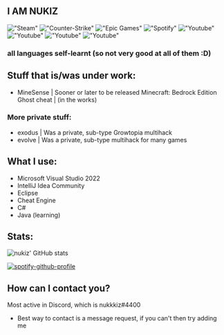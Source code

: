 ## I AM NUKIZ

!["Steam"](https://img.shields.io/badge/Steam-000000?style=for-the-badge&logo=steam&logoColor=white)
!["Counter-Strike"](https://img.shields.io/badge/Counter_Strike-000000?style=for-the-badge&logo=counter-strike&logoColor=white)
!["Epic Games"](https://img.shields.io/badge/Epic%20Games-313131?style=for-the-badge&logo=Epic%20Games&logoColor=white)
!["Spotify"](https://img.shields.io/badge/Spotify-1ED760?&style=for-the-badge&logo=spotify&logoColor=white)
!["Youtube"](https://img.shields.io/badge/YouTube-FF0000?style=for-the-badge&logo=youtube&logoColor=white)
!["Youtube"](https://img.shields.io/badge/Visual_Studio-5C2D91?style=for-the-badge&logo=visual%20studio&logoColor=white)
!["Youtube"](https://img.shields.io/badge/IntelliJ_IDEA-000000.svg?style=for-the-badge&logo=intellij-idea&logoColor=white)
!["Youtube"](https://img.shields.io/badge/C%23-239120?style=for-the-badge&logo=c-sharp&logoColor=white)

### all languages self-learnt (so not very good at all of them :D)

## Stuff that is/was under work: 

- MineSense | Sooner or later to be released Minecraft: Bedrock Edition Ghost cheat | (in the works)
### More private stuff:
- exodus | Was a private, sub-type Growtopia multihack
- evolve | Was a private, sub-type multihack for many games

## What I use: 
- Microsoft Visual Studio 2022
- IntelliJ Idea Community
- Eclipse
- Cheat Engine
- C#
- Java (learning)

## Stats: 
![nukiz' GitHub stats](https://github-readme-stats.vercel.app/api?username=nukiz&show_icons=true&theme=dracula) 

[![spotify-github-profile](https://spotify-github-profile.vercel.app/api/view?uid=jkvbuoijb0grcqb1uxefjlzh0&cover_image=true&theme=default&show_offline=false&background_color=1a1a1a&bar_color=53b14f&bar_color_cover=false)](https://github.com/kittinan/spotify-github-profile)

## How can I contact you?
Most active in Discord, which is nukkkiz#4400
- Best way to contact is a message request, if you can't then try adding me

